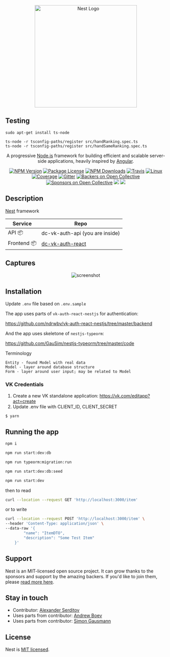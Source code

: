 <p align="center">
  <a href="http://nestjs.com/" target="blank"><img src="https://nestjs.com/img/logo_text.svg" width="320" alt="Nest Logo" /></a>
</p>

## Testing
```
sudo apt-get install ts-node

ts-node -r tsconfig-paths/register src/handRanking.spec.ts
ts-node -r tsconfig-paths/register src/handSameRanking.spec.ts
```


[travis-image]: https://api.travis-ci.org/nestjs/nest.svg?branch=master
[travis-url]: https://travis-ci.org/nestjs/nest
[linux-image]: https://img.shields.io/travis/nestjs/nest/master.svg?label=linux
[linux-url]: https://travis-ci.org/nestjs/nest
  
  <p align="center">A progressive <a href="http://nodejs.org" target="blank">Node.js</a> framework for building efficient and scalable server-side applications, heavily inspired by <a href="https://angular.io" target="blank">Angular</a>.</p>
    <p align="center">
<a href="https://www.npmjs.com/~nestjscore"><img src="https://img.shields.io/npm/v/@nestjs/core.svg" alt="NPM Version" /></a>
<a href="https://www.npmjs.com/~nestjscore"><img src="https://img.shields.io/npm/l/@nestjs/core.svg" alt="Package License" /></a>
<a href="https://www.npmjs.com/~nestjscore"><img src="https://img.shields.io/npm/dm/@nestjs/core.svg" alt="NPM Downloads" /></a>
<a href="https://travis-ci.org/nestjs/nest"><img src="https://api.travis-ci.org/nestjs/nest.svg?branch=master" alt="Travis" /></a>
<a href="https://travis-ci.org/nestjs/nest"><img src="https://img.shields.io/travis/nestjs/nest/master.svg?label=linux" alt="Linux" /></a>
<a href="https://coveralls.io/github/nestjs/nest?branch=master"><img src="https://coveralls.io/repos/github/nestjs/nest/badge.svg?branch=master#5" alt="Coverage" /></a>
<a href="https://gitter.im/nestjs/nestjs?utm_source=badge&utm_medium=badge&utm_campaign=pr-badge&utm_content=body_badge"><img src="https://badges.gitter.im/nestjs/nestjs.svg" alt="Gitter" /></a>
<a href="https://opencollective.com/nest#backer"><img src="https://opencollective.com/nest/backers/badge.svg" alt="Backers on Open Collective" /></a>
<a href="https://opencollective.com/nest#sponsor"><img src="https://opencollective.com/nest/sponsors/badge.svg" alt="Sponsors on Open Collective" /></a>
  <a href="https://paypal.me/kamilmysliwiec"><img src="https://img.shields.io/badge/Donate-PayPal-dc3d53.svg"/></a>
  <a href="https://twitter.com/nestframework"><img src="https://img.shields.io/twitter/follow/nestframework.svg?style=social&label=Follow"></a>
</p>
  <!--[![Backers on Open Collective](https://opencollective.com/nest/backers/badge.svg)](https://opencollective.com/nest#backer)
  [![Sponsors on Open Collective](https://opencollective.com/nest/sponsors/badge.svg)](https://opencollective.com/nest#sponsor)-->

## Description
[Nest](https://github.com/nestjs/nest) framework


| Service | Repo |
| --- | --- |
| API 📦 | dc-vk-auth-api (you are inside) |
| Frontend 📦 | [dc-vk-auth-react](https://github.com/dguard/dc-vk-auth-react) |

## Captures
<p align="center">
  <img src="/captures/console.png" alt="screenshot" />
</p>


## Installation

Update `.env` file  based on `.env.sample`

The app uses parts of `vk-auth-react-nestjs` for authentication:

https://github.com/ndrwbv/vk-auth-react-nestjs/tree/master/backend

And the app uses skeletone of `nestjs-typeorm`:

https://github.com/GauSim/nestjs-typeorm/tree/master/code

Terminology
```
Entity - found Model with real data
Model - layer around database structure
Form - layer around user input; may be related to Model
```

### VK Credentials

1. Create a new VK standalone application: https://vk.com/editapp?act=create
2. Update .env file with CLIENT_ID, CLIENT_SECRET


```bash
$ yarn
```

## Running the app


```bash
npm i

npm run start:dev:db

npm run typeorm:migration:run

npm run start:dev:db:seed

npm run start:dev
```

then to read
```sh
curl --location --request GET 'http://localhost:3000/item'
```

or to write 
```sh
curl --location --request POST 'http://localhost:3000/item' \
--header 'Content-Type: application/json' \
--data-raw '{
        "name": "ItemDTO",
        "description": "Some Test Item"
    }'
```


## Support

Nest is an MIT-licensed open source project. It can grow thanks to the sponsors and support by the amazing backers. If you'd like to join them, please [read more here](https://docs.nestjs.com/support).

## Stay in touch

- Contributor: [Alexander Serditov](https://cv.digitallyconstructed.ru/)
- Uses parts from contributor: [Andrew Boev](https://github.com/ndrwbv/vk-auth-react-nestjs/tree/master/frontend)
- Uses parts from contributor: [Simon Gausmann](https://github.com/GauSim/nestjs-typeorm/tree/master/code)


## License

  Nest is [MIT licensed](LICENSE).
